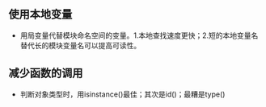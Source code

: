 ## 使用本地变量

- 用局变量代替模块命名空间的变量。1.本地查找速度更快；2.短的本地变量名替代长的模块变量名可以提高可读性。



## 减少函数的调用

- 判断对象类型时，用isinstance()最佳；其次是id()；最糟是type()